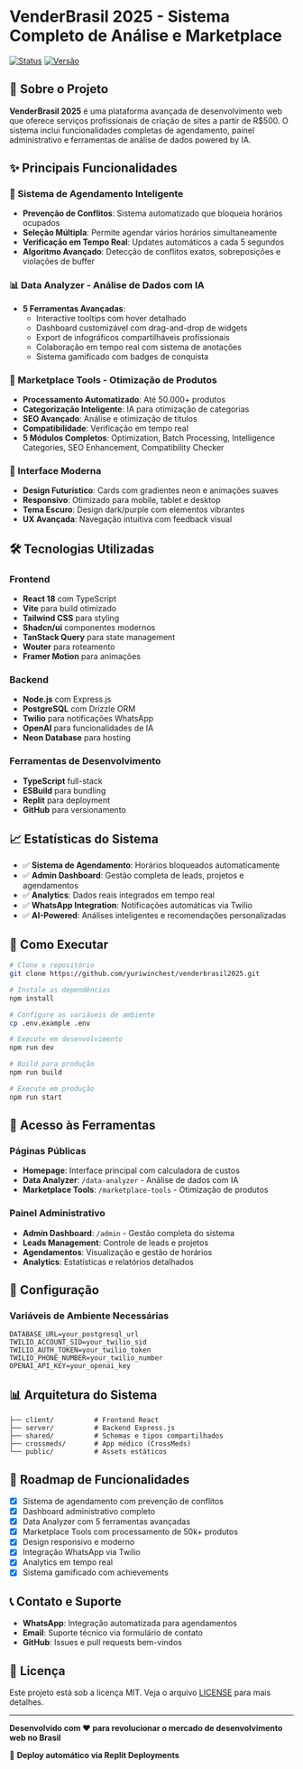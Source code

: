 # VenderBrasil 2025 - Sistema Completo de Análise e Marketplace

[![Status](https://img.shields.io/badge/Status-Funcionando-brightgreen.svg)](https://github.com/yuriwinchest/venderbrasil2025)
[![Versão](https://img.shields.io/badge/Versão-1.0.0-blue.svg)](https://github.com/yuriwinchest/venderbrasil2025)

## 🚀 Sobre o Projeto

**VenderBrasil 2025** é uma plataforma avançada de desenvolvimento web que oferece serviços profissionais de criação de sites a partir de R$500. O sistema inclui funcionalidades completas de agendamento, painel administrativo e ferramentas de análise de dados powered by IA.

## ✨ Principais Funcionalidades

### 🎯 Sistema de Agendamento Inteligente
- **Prevenção de Conflitos**: Sistema automatizado que bloqueia horários ocupados
- **Seleção Múltipla**: Permite agendar vários horários simultaneamente  
- **Verificação em Tempo Real**: Updates automáticos a cada 5 segundos
- **Algoritmo Avançado**: Detecção de conflitos exatos, sobreposições e violações de buffer

### 📊 Data Analyzer - Análise de Dados com IA
- **5 Ferramentas Avançadas**:
  - Interactive tooltips com hover detalhado
  - Dashboard customizável com drag-and-drop de widgets
  - Export de infográficos compartilháveis profissionais
  - Colaboração em tempo real com sistema de anotações
  - Sistema gamificado com badges de conquista

### 🛒 Marketplace Tools - Otimização de Produtos
- **Processamento Automatizado**: Até 50.000+ produtos
- **Categorização Inteligente**: IA para otimização de categorias
- **SEO Avançado**: Análise e otimização de títulos
- **Compatibilidade**: Verificação em tempo real
- **5 Módulos Completos**: Optimization, Batch Processing, Intelligence Categories, SEO Enhancement, Compatibility Checker

### 🎨 Interface Moderna
- **Design Futurístico**: Cards com gradientes neon e animações suaves
- **Responsivo**: Otimizado para mobile, tablet e desktop
- **Tema Escuro**: Design dark/purple com elementos vibrantes
- **UX Avançada**: Navegação intuitiva com feedback visual

## 🛠️ Tecnologias Utilizadas

### Frontend
- **React 18** com TypeScript
- **Vite** para build otimizado
- **Tailwind CSS** para styling
- **Shadcn/ui** componentes modernos
- **TanStack Query** para state management
- **Wouter** para roteamento
- **Framer Motion** para animações

### Backend  
- **Node.js** com Express.js
- **PostgreSQL** com Drizzle ORM
- **Twilio** para notificações WhatsApp
- **OpenAI** para funcionalidades de IA
- **Neon Database** para hosting

### Ferramentas de Desenvolvimento
- **TypeScript** full-stack
- **ESBuild** para bundling
- **Replit** para deployment
- **GitHub** para versionamento

## 📈 Estatísticas do Sistema

- ✅ **Sistema de Agendamento**: Horários bloqueados automaticamente
- ✅ **Admin Dashboard**: Gestão completa de leads, projetos e agendamentos  
- ✅ **Analytics**: Dados reais integrados em tempo real
- ✅ **WhatsApp Integration**: Notificações automáticas via Twilio
- ✅ **AI-Powered**: Análises inteligentes e recomendações personalizadas

## 🚀 Como Executar

```bash
# Clone o repositório
git clone https://github.com/yuriwinchest/venderbrasil2025.git

# Instale as dependências
npm install

# Configure as variáveis de ambiente
cp .env.example .env

# Execute em desenvolvimento
npm run dev

# Build para produção
npm run build

# Execute em produção
npm run start
```

## 📱 Acesso às Ferramentas

### Páginas Públicas
- **Homepage**: Interface principal com calculadora de custos
- **Data Analyzer**: `/data-analyzer` - Análise de dados com IA
- **Marketplace Tools**: `/marketplace-tools` - Otimização de produtos

### Painel Administrativo
- **Admin Dashboard**: `/admin` - Gestão completa do sistema
- **Leads Management**: Controle de leads e projetos
- **Agendamentos**: Visualização e gestão de horários
- **Analytics**: Estatísticas e relatórios detalhados

## 🔧 Configuração

### Variáveis de Ambiente Necessárias

```env
DATABASE_URL=your_postgresql_url
TWILIO_ACCOUNT_SID=your_twilio_sid
TWILIO_AUTH_TOKEN=your_twilio_token
TWILIO_PHONE_NUMBER=your_twilio_number
OPENAI_API_KEY=your_openai_key
```

## 📊 Arquitetura do Sistema

```
├── client/          # Frontend React
├── server/          # Backend Express.js
├── shared/          # Schemas e tipos compartilhados
├── crossmeds/       # App médico (CrossMeds)
└── public/          # Assets estáticos
```

## 🎯 Roadmap de Funcionalidades

- [x] Sistema de agendamento com prevenção de conflitos
- [x] Dashboard administrativo completo
- [x] Data Analyzer com 5 ferramentas avançadas
- [x] Marketplace Tools com processamento de 50k+ produtos
- [x] Design responsivo e moderno
- [x] Integração WhatsApp via Twilio
- [x] Analytics em tempo real
- [x] Sistema gamificado com achievements

## 📞 Contato e Suporte

- **WhatsApp**: Integração automatizada para agendamentos
- **Email**: Suporte técnico via formulário de contato
- **GitHub**: Issues e pull requests bem-vindos

## 📄 Licença

Este projeto está sob a licença MIT. Veja o arquivo [LICENSE](LICENSE) para mais detalhes.

---

**Desenvolvido com ❤️ para revolucionar o mercado de desenvolvimento web no Brasil**

🚀 **Deploy automático via Replit Deployments**